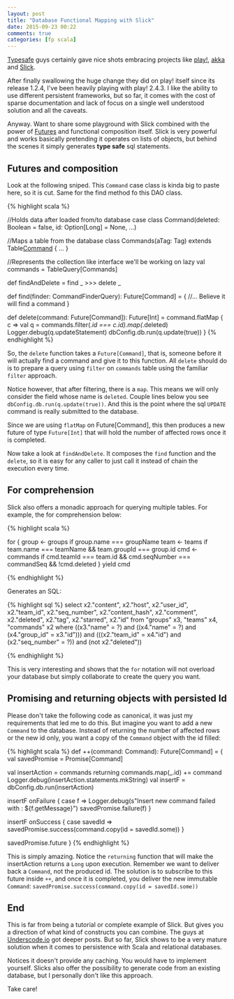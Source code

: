 ```yaml
---
layout: post
title: "Database Functional Mapping with Slick"
date: 2015-09-23 00:22
comments: true
categories: [fp scala]
---
```


[Typesafe](http://www.typesafe.com/) guys certainly gave nice shots embracing projects like [play!](playframework.com), [akka](http://akka.io) and [Slick](http://slick.typesafe.com/).

After finally swallowing the huge change they did on play! itself since its release 1.2.4, I've been heavily playing with play! 2.4.3. I like the ability to use different persistent frameworks, but so far, it comes with the cost of sparse documentation and lack of focus on a single well understood solution and all the caveats.

Anyway. Want to share some playground with Slick combined with the power of [Futures](http://docs.scala-lang.org/overviews/core/futures.html) and functional composition itself. Slick is very powerful and works basically pretending it operates on lists of objects, but behind the scenes it simply generates **type safe** sql statements.

Futures and composition
---

Look at the following sniped. This `Command` case class is kinda big to paste here, so it is cut. Same for the find method fo this DAO class.

{% highlight scala %}

//Holds data after loaded from/to database
case class Command(deleted: Boolean = false,
                   id: Option[Long] = None,
                   ...)

//Maps a table from the database
class Commands(aTag: Tag) extends Table[Command](aTag, "commands") { ... }

//Represents the collection like interface we'll be working on
lazy val commands = TableQuery[Commands]

def findAndDelete = find _ >>> delete _

def find(finder: CommandFinderQuery): Future[Command] = {
  //... Believe it will find a command
}

def delete(command: Future[Command]): Future[Int] = command.flatMap { c =>
  val q = commands.filter(_.id === c.id).map(_.deleted)
  Logger.debug(q.updateStatement)
  dbConfig.db.run(q.update(true))
}
{% endhighlight %}

So, the `delete` function takes a `Future[Command]`, that is, someone before it will actually find a command and give it to this function. All `delete` should do is to prepare a query using `filter` on `commands` table using the familiar `filter` approach.

Notice however, that after filtering, there is a `map`. This means we will only consider the field whose name is `deleted`. Couple lines below you see `dbConfig.db.run(q.update(true))`. And this is the point where the sql `UPDATE` command is really submitted to the database.

Since we are using `flatMap` on Future[Command], this then produces a new future of type `Future[Int]` that will hold the number of affected rows once it is completed.

Now take a look at `findAndDelete`. It composes the `find` function and the `delete`, so it is easy for any caller to just call it instead of chain the execution every time.

For comprehension
---

Slick also offers a monadic approach for querying multiple tables. For example, the for comprehension below:

{% highlight scala %}

for {
  group <- groups if group.name === groupName
  team <- teams if team.name === teamName && team.groupId === group.id
  cmd <- commands if cmd.teamId === team.id && cmd.seqNumber === commandSeq && !cmd.deleted
} yield cmd


{% endhighlight %}


Generates an SQL:

{% highlight sql %}
select x2."content", x2."host", x2."user_id",
       x2."team_id", x2."seq_number", x2."content_hash",
       x2."comment", x2."deleted", x2."tag", x2."starred",
       x2."id" from "groups" x3, "teams" x4,
       "commands" x2
where ((x3."name" = ?) and ((x4."name" = ?) and
      (x4."group_id" = x3."id"))) and
      (((x2."team_id" = x4."id") and (x2."seq_number" = ?))
      and (not x2."deleted"))

{% endhighlight %}

This is very interesting and shows that the `for` notation will not overload your database but simply collaborate to create the query you want.

Promising and returning objects with persisted Id
---

Please don't take the following code as canonical, it was just my requirements that led me to do this. But imagine you want to add a new `Command` to the database. Instead of returning the number of affected rows or the new id only, you want a copy of the `Command` object with the id filled:

{% highlight scala %}
def ++(command: Command): Future[Command] = {
  val savedPromise = Promise[Command]

  val insertAction = commands returning commands.map(_.id) += command
  Logger.debug(insertAction.statements.mkString)
  val insertF = dbConfig.db.run(insertAction)

  insertF onFailure {
    case f => Logger.debug(s"Insert new command failed with : ${f.getMessage}")
      savedPromise.failure(f)
  }

  insertF onSuccess {
    case savedId => savedPromise.success(command.copy(id = savedId.some))
  }

  savedPromise.future
}
{% endhighlight %}


This is simply amazing. Notice the `returning` function that will make the insertAction returns a `Long` upon execution. Remember we want to deliver back a `Command`, not the produced id. The solution is to subscribe to this future inside `++`, and once it is completed, you deliver the new immutable `Command`: `savedPromise.success(command.copy(id = savedId.some))`

End
---

This is far from being a tutorial or complete example of Slick. But gives you a direction of what kind of constructs you can combine. The guys at [Underscode.io](http://underscore.io/blog/) got deeper posts. But so far, Slick shows to be a very mature solution when it comes to persistence with Scala and relational databases.

Notices it doesn't provide any caching. You would have to implement yourself. Slicks also offer the possibility to generate code from an existing database, but I personally don't like this approach.

Take care!
